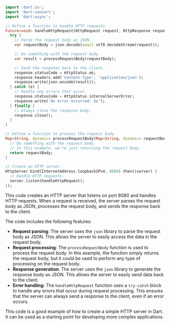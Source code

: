 ```dart
import 'dart:io';
import 'dart:convert';
import 'dart:async';

// Define a function to handle HTTP requests.
Future<void> handleHttpRequest(HttpRequest request, HttpResponse response) async {
  try {
    // Parse the request body as JSON.
    var requestBody = json.decode(await utf8.decodeStream(request));

    // Do something with the request body.
    var result = processRequestBody(requestBody);

    // Send the response back to the client.
    response.statusCode = HttpStatus.ok;
    response.headers.add('Content-Type', 'application/json');
    response.write(json.encode(result));
  } catch (e) {
    // Handle any errors that occur.
    response.statusCode = HttpStatus.internalServerError;
    response.write('An error occurred: $e');
  } finally {
    // Always close the response body.
    response.close();
  }
}

// Define a function to process the request body.
Map<String, dynamic> processRequestBody(Map<String, dynamic> requestBody) {
  // Do something with the request body.
  // In this example, we're just returning the request body.
  return requestBody;
}

// Create an HTTP server.
HttpServer.bind(InternetAddress.loopbackIPv4, 8080).then((server) {
  // Handle HTTP requests.
  server.listen(handleHttpRequest);
});
```

This code creates an HTTP server that listens on port 8080 and handles HTTP requests. When a request is received, the server parses the request body as JSON, processes the request body, and sends the response back to the client.

The code includes the following features:

* **Request parsing**: The server uses the `json` library to parse the request body as JSON. This allows the server to easily access the data in the request body.
* **Request processing**: The `processRequestBody` function is used to process the request body. In this example, the function simply returns the request body, but it could be used to perform any type of processing on the request body.
* **Response generation**: The server uses the `json` library to generate the response body as JSON. This allows the server to easily send data back to the client.
* **Error handling**: The `handleHttpRequest` function uses a `try-catch` block to handle any errors that occur during request processing. This ensures that the server can always send a response to the client, even if an error occurs.

This code is a good example of how to create a simple HTTP server in Dart. It can be used as a starting point for developing more complex applications.